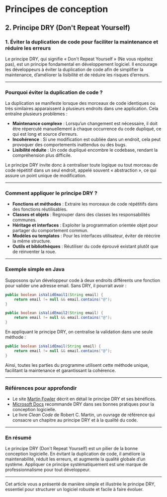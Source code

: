 # Principes de conception

## 2. Principe DRY (Don't Repeat Yourself)

### 1. Éviter la duplication de code pour faciliter la maintenance et réduire les erreurs

Le principe DRY, qui signifie « Don't Repeat Yourself » (Ne vous répétez pas), est un principe fondamental en développement logiciel. Il encourage les développeurs à éviter la duplication de code afin de simplifier la maintenance, d’améliorer la lisibilité et de réduire les risques d’erreurs.

---

### Pourquoi éviter la duplication de code ?

La duplication se manifeste lorsque des morceaux de code identiques ou très similaires apparaissent à plusieurs endroits dans une application. Cela entraîne plusieurs problèmes :

- **Maintenance complexe** : Lorsqu’un changement est nécessaire, il doit être répercuté manuellement à chaque occurrence du code dupliqué, ce qui est long et source d’erreurs.
- **Incohérence** : Si une modification est oubliée dans un endroit, cela peut provoquer des comportements inattendus ou des bugs.
- **Lisibilité réduite** : Un code dupliqué encombre le codebase, rendant la compréhension plus difficile.

Le principe DRY invite donc à centraliser toute logique ou tout morceau de code répétitif dans un seul endroit, appelé souvent « abstraction », ce qui assure un point unique de modification.

---

### Comment appliquer le principe DRY ?

- **Fonctions et méthodes** : Extraire les morceaux de code répétitifs dans des fonctions réutilisables.
- **Classes et objets** : Regrouper dans des classes les responsabilités communes.
- **Héritage et interfaces** : Exploiter la programmation orientée objet pour partager du comportement commun.
- **Modèles ou templates** : Pour les interfaces utilisateur, éviter de réécrire la même structure.
- **Outils et bibliothèques** : Réutiliser du code éprouvé existant plutôt que de réinventer la roue.

---

### Exemple simple en Java

Supposons qu’un développeur code à deux endroits différents une fonction pour valider une adresse email. Sans DRY, il pourrait avoir :

```java
public boolean isValidEmail1(String email) {
    return email != null && email.contains("@");
}

public boolean isValidEmail2(String email) {
    return email != null && email.contains("@");
}
```

En appliquant le principe DRY, on centralise la validation dans une seule méthode :

```java
public boolean isValidEmail(String email) {
    return email != null && email.contains("@");
}
```

Ainsi, toutes les parties du programme utilisent cette méthode unique, facilitant la maintenance et garantissant la cohérence.

---

### Références pour approfondir

- Le site [Martin Fowler](https://martinfowler.com/bliki/Don_tRepeatYourself.html) décrit en détail le principe DRY et ses bénéfices.
- [Microsoft Docs](https://learn.microsoft.com/fr-fr/dotnet/standard/design-guidelines/general-design-guidelines) recommande DRY dans ses bonnes pratiques pour la conception logicielle.
- Le livre *Clean Code* de Robert C. Martin, un ouvrage de référence qui consacre un chapitre au principe DRY et à la qualité du code.

---

### En résumé

Le principe DRY (Don't Repeat Yourself) est un pilier de la bonne conception logicielle. En évitant la duplication de code, il améliore la maintenabilité, réduit les erreurs, et augmente la qualité globale d’un système. Appliquer ce principe systématiquement est une marque de professionnalisme pour tout développeur.

---

Cet article vous a présenté de manière simple et illustrée le principe DRY, essentiel pour structurer un logiciel robuste et facile à faire évoluer.